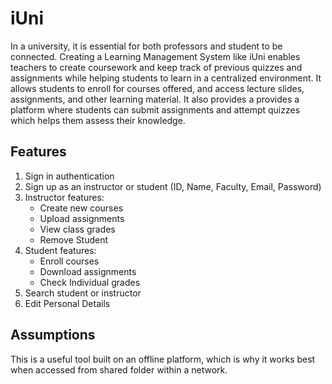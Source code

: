 # iUni

In a university, it is essential for both professors and student to be connected. Creating a Learning Management System like iUni enables teachers to create coursework and keep track of previous quizzes and assignments while helping students to learn in a centralized environment. It allows students to enroll for courses offered, and access lecture slides, assignments, and other learning material. It also provides a provides a platform where students can submit assignments and attempt quizzes which helps them assess their knowledge.

## Features

1. Sign in authentication
2. Sign up as an instructor or student (ID, Name, Faculty, Email, Password)
3. Instructor features:
   - Create new courses
   - Upload assignments
   - View class grades
   - Remove Student
4. Student features:
   - Enroll courses
   - Download assignments
   - Check Individual grades
5. Search student or instructor
6. Edit Personal Details

## Assumptions

This is a useful tool built on an offline platform, which is why it works best when accessed from shared folder within a network.
